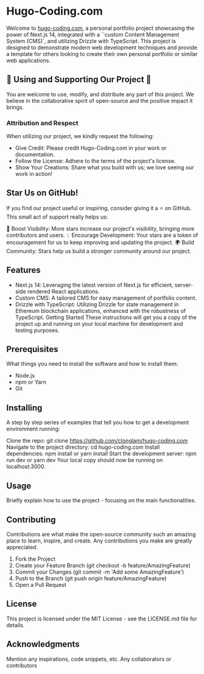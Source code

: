 # Hugo-Coding.com

Welcome to [hugo-coding.com](hugo-coding.com), a personal portfolio project showcasing the power of Next.js 14, integrated with a ``custom Content Management System (CMS)`, and utilizing Drizzle with TypeScript. This project is designed to demonstrate modern web development techniques and provide a template for others looking to create their own personal portfolio or similar web applications.

## 🌟 Using and Supporting Our Project 🌟

You are welcome to use, modify, and distribute any part of this project. We believe in the collaborative spirit of open-source and the positive impact it brings.

### Attribution and Respect

When utilizing our project, we kindly request the following:

- Give Credit: Please credit Hugo-Coding.com in your work or documentation.
- Follow the License: Adhere to the terms of the project's license.
- Show Your Creations: Share what you build with us; we love seeing our work in action!

## Star Us on GitHub!

If you find our project useful or inspiring, consider giving it a ⭐️ on GitHub. This small act of support really helps us:

🚀 Boost Visibility: More stars increase our project's visibility, bringing more contributors and users.
💡 Encourage Development: Your stars are a token of encouragement for us to keep improving and updating the project.
🌍 Build Community: Stars help us build a stronger community around our project.

## Features

- Next.js 14: Leveraging the latest version of Next.js for efficient, server-side rendered React applications.
- Custom CMS: A tailored CMS for easy management of portfolio content.
- Drizzle with TypeScript: Utilizing Drizzle for state management in Ethereum blockchain applications, enhanced with the robustness of TypeScript.
  Getting Started
  These instructions will get you a copy of the project up and running on your local machine for development and testing purposes.

## Prerequisites

What things you need to install the software and how to install them:

- Node.js
- npm or Yarn
- Git

## Installing

A step by step series of examples that tell you how to get a development environment running:

Clone the repo: git clone https://github.com/clonglam/hugo-coding.com
Navigate to the project directory: cd hugo-coding.com
Install dependencies: npm install or yarn install
Start the development server: npm run dev or yarn dev
Your local copy should now be running on localhost:3000.

## Usage

Briefly explain how to use the project - focusing on the main functionalities.

## Contributing

Contributions are what make the open-source community such an amazing place to learn, inspire, and create. Any contributions you make are greatly appreciated.

1. Fork the Project
2. Create your Feature Branch (git checkout -b feature/AmazingFeature)
3. Commit your Changes (git commit -m 'Add some AmazingFeature')
4. Push to the Branch (git push origin feature/AmazingFeature)
5. Open a Pull Request

## License

This project is licensed under the MIT License - see the LICENSE.md file for details.

## Acknowledgments

Mention any inspirations, code snippets, etc.
Any collaborators or contributors
